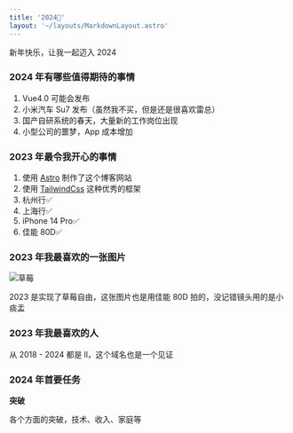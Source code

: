 ```yaml
---
title: '2024🎉'
layout: '~/layouts/MarkdownLayout.astro'
---
```


新年快乐，让我一起迈入 2024

### 2024 年有哪些值得期待的事情

1. Vue4.0 可能会发布
2. 小米汽车 Su7 发布（虽然我不买，但是还是很喜欢雷总）
3. 国产自研系统的春天，大量新的工作岗位出现
4. 小型公司的噩梦，App 成本增加

### 2023 年最令我开心的事情

1. 使用 [Astro](https://astro.build/) 制作了这个博客网站
2. 使用 [TailwindCss](https://tailwindcss.com/) 这种优秀的框架
3. 杭州行✅
4. 上海行✅
5. iPhone 14 Pro✅
6. 佳能 80D✅

### 2023 年我最喜欢的一张图片

![草莓](~/assets/images/year/2024-1.jpg)

2023 是实现了草莓自由，这张图片也是用佳能 80D 拍的，没记错镜头用的是小痰盂

### 2023 年我最喜欢的人

从 2018 - 2024 都是 ll，这个域名也是一个见证

### 2024 年首要任务

**突破**

各个方面的突破，技术、收入、家庭等
